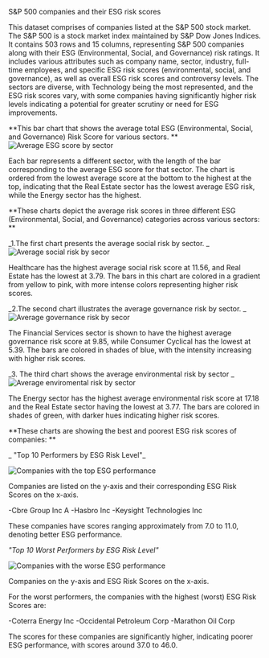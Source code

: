S&P 500 companies and their ESG risk scores

This dataset comprises of companies listed at the S&P 500 stock market. The S&P 500 is a stock market index maintained by S&P Dow Jones Indices. 
It contains 503 rows and 15 columns, representing S&P 500 companies along with their ESG (Environmental, Social, and Governance) risk ratings. 
It includes various attributes such as company name, sector, industry, full-time employees, and specific ESG risk scores (environmental, social, and governance), 
as well as overall ESG risk scores and controversy levels. The sectors are diverse, with Technology being the most represented, and the ESG risk scores vary, 
with some companies having significantly higher risk levels indicating a potential for greater scrutiny or need for ESG improvements.

**This bar chart that shows the average total ESG (Environmental, Social, and Governance) Risk Score for various sectors.
**
![Average ESG score by sector](https://github.com/kadavka/ESG_data_analysis/assets/61791999/83ad1275-fdc0-4954-bd8c-c959d7d6d7ab)

Each bar represents a different sector, with the length of the bar corresponding to the average ESG score for that sector. 
The chart is ordered from the lowest average score at the bottom to the highest at the top, indicating that the Real Estate sector 
has the lowest average ESG risk, while the Energy sector has the highest. 

**These charts depict the average risk scores in three different ESG (Environmental, Social, and Governance) categories across various sectors:
**

_1.The first chart presents the average social risk by sector.
_
![Average social risk by secor](https://github.com/kadavka/ESG_data_analysis/assets/61791999/c1b80c38-0539-4f60-ac30-369397bba145)

Healthcare has the highest average social risk score at 11.56, and Real Estate has the lowest at 3.79. 
The bars in this chart are colored in a gradient from yellow to pink, with more intense colors representing higher risk scores.

_2.The second chart illustrates the average governance risk by sector. 
_
![Average governance risk by secor](https://github.com/kadavka/ESG_data_analysis/assets/61791999/82b184d6-3aae-427d-9437-85d42530cd7e)

The Financial Services sector is shown to have the highest average governance risk score at 9.85, while Consumer Cyclical has the lowest at 5.39. 
The bars are colored in shades of blue, with the intensity increasing with higher risk scores.

_3. The third chart shows the average environmental risk by sector
_   
![Average enviromental risk by sector](https://github.com/kadavka/ESG_data_analysis/assets/61791999/32cdc596-371a-4865-971b-8503caed2e12)

The Energy sector has the highest average environmental risk score at 17.18 and the Real Estate sector having the lowest at 3.77. 
The bars are colored in shades of green, with darker hues indicating higher risk scores.

**These charts are showing the best and poorest ESG risk scores of companies:
**

_ "Top 10 Performers by ESG Risk Level"_
 
![Companies with the top ESG performance](https://github.com/kadavka/ESG_data_analysis/assets/61791999/a37f931f-bad5-4e51-978d-c123b0d7cfff)

Companies are listed on the y-axis and their corresponding ESG Risk Scores on the x-axis. 

-Cbre Group Inc A
-Hasbro Inc
-Keysight Technologies Inc

These companies have scores ranging approximately from 7.0 to 11.0, denoting better ESG performance.

_"Top 10 Worst Performers by ESG Risk Level"_

![Companies with the worse ESG performance](https://github.com/kadavka/ESG_data_analysis/assets/61791999/67632c9f-2874-46f1-825f-aed3bb4bb3ad)

Companies on the y-axis and ESG Risk Scores on the x-axis. 

For the worst performers, the companies with the highest (worst) ESG Risk Scores are:

-Coterra Energy Inc
-Occidental Petroleum Corp
-Marathon Oil Corp

The scores for these companies are significantly higher, indicating poorer ESG performance, with scores around 37.0 to 46.0.

